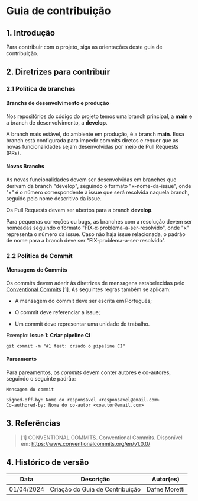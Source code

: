 # Guia de contribuição

## 1. Introdução

Para contribuir com o projeto, siga as orientações deste guia de contribuição.

## 2. Diretrizes para contribuir

### 2.1 Politica de branches

#### Branchs de desenvolvimento e produção

Nos repositórios do código do projeto temos uma branch principal, a **main** e a branch de desenvolvimento, a **develop**. 

A branch mais estável, do ambiente em produção, é a branch  **main**. Essa branch está configurada para impedir commits diretos e requer que as novas funcionalidades sejam desenvolvidas por meio de Pull Requests (PRs).

#### Novas Branchs

As novas funcionalidades devem ser desenvolvidas em branches que derivam da branch "develop", seguindo o formato "x-nome-da-issue", onde "x" é o número correspondente à issue que será resolvida naquela branch, seguido pelo nome descritivo da issue.

Os Pull Requests devem ser abertos para a branch **develop**.

Para pequenas correções ou bugs, as branches com a resolução devem ser nomeadas seguindo o formato "FIX-x-problema-a-ser-resolvido", onde "x" representa o número da issue. Caso não haja issue relacionada, o padrão de nome para a branch deve ser "FIX-problema-a-ser-resolvido".

### 2.2 Política de Commit

#### Mensagens de Commits

Os commits devem aderir às diretrizes de mensagens estabelecidas pelo [Conventional Commits](https://www.conventionalcommits.org/en/v1.0.0/) [1]. As seguintes regras também se aplicam:

- A mensagem do commit deve ser escrita em Português;

- O commit deve referenciar a issue;

- Um commit deve representar uma unidade de trabalho. 

Exemplo: **Issue 1: Criar pipeline CI**

```
git commit -m "#1 feat: criado o pipeline CI"
```

#### Pareamento

Para pareamentos, os _commits_ devem conter autores e co-autores, seguindo o seguinte padrão:

```
Mensagem do commit

Signed-off-by: Nome do responsável <responsavel@email.com>
Co-authored-by: Nome do co-autor <coautor@email.com>
```

## 3. Referências

> [1] CONVENTIONAL COMMITS. Conventional Commits. Disponível em: https://www.conventionalcommits.org/en/v1.0.0/


## 4. Histórico de versão

|**Data**|**Descrição**|**Autor(es)**|
|--------|-------------|--------------|
| 01/04/2024 | Criação do Guia de Contribuição | Dafne Moretti |


